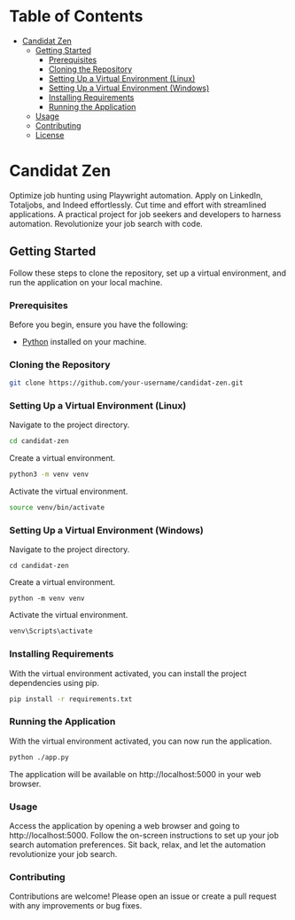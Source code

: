 # Table of Contents

- [Candidat Zen](#candidat-zen)
  - [Getting Started](#getting-started)
    - [Prerequisites](#prerequisites)
    - [Cloning the Repository](#cloning-the-repository)
    - [Setting Up a Virtual Environment (Linux)](#setting-up-a-virtual-environment-linux)
    - [Setting Up a Virtual Environment (Windows)](#setting-up-a-virtual-environment-windows)
    - [Installing Requirements](#installing-requirements)
    - [Running the Application](#running-the-application)
  - [Usage](#usage)
  - [Contributing](#contributing)
  - [License](#license)


# Candidat Zen
Optimize job hunting using Playwright automation. Apply on LinkedIn, Totaljobs, and Indeed effortlessly. Cut time and effort with streamlined applications. A practical project for job seekers and developers to harness automation. Revolutionize your job search with code.


## Getting Started

Follow these steps to clone the repository, set up a virtual environment, and run the application on your local machine.

### Prerequisites

Before you begin, ensure you have the following:

- [Python](https://www.python.org/downloads/) installed on your machine.

### Cloning the Repository

```bash
git clone https://github.com/your-username/candidat-zen.git
```
### Setting Up a Virtual Environment (Linux)
Navigate to the project directory.
```bash
cd candidat-zen
```
Create a virtual environment.
```bash
python3 -m venv venv
```
Activate the virtual environment.
```bash
source venv/bin/activate
```
### Setting Up a Virtual Environment (Windows)
Navigate to the project directory.
```shell
cd candidat-zen
```
Create a virtual environment.
```shell
python -m venv venv
```
Activate the virtual environment.
```bash
venv\Scripts\activate
```

### Installing Requirements
With the virtual environment activated, you can install the project dependencies using pip.

```bash
pip install -r requirements.txt
```
### Running the Application
With the virtual environment activated, you can now run the application.

```bash
python ./app.py
```
The application will be available on http://localhost:5000 in your web browser.

### Usage
Access the application by opening a web browser and going to http://localhost:5000.
Follow the on-screen instructions to set up your job search automation preferences.
Sit back, relax, and let the automation revolutionize your job search.
### Contributing
Contributions are welcome! Please open an issue or create a pull request with any improvements or bug fixes.

